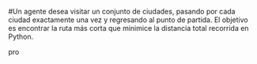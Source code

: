 #Un agente desea visitar un conjunto de ciudades, pasando por cada ciudad exactamente una vez y regresando al punto de partida. El objetivo es encontrar la ruta más corta que minimice la distancia total recorrida en Python.

pro
